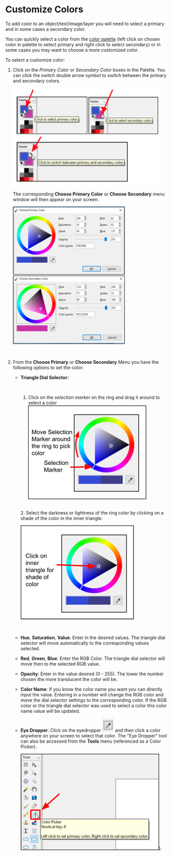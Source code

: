 # Customize Colors
To add color to an object/text/image/layer you will need to select a primary and in some cases a secondary color.  

You can quickly select a color from the [color palette](palette.md) (left click on chosen color in palette to select primary and right click to select secondary) or in some cases you may want to choose a more customized color.

To select a customize color:

1. Click on the *Primary Color* or *Secondary Color* boxes in the Palette. You can click the switch double arrow symbol to switch between the primary and secondary colors.

     ![Select Primary or Secondary Color](img/color/selectprimarysecondarycolor.png)  

     The corresponding **Choose Primary Color** or **Choose Secondary** menu window will then appear on your screen. 

     ![Primary Color Window](img/color/primarycolorwindow.png) ![Secondary Color Window](img/color/secondarycolorwindow.png)

    &nbsp;  
  
2. From the **Choose Primary** or **Choose Secondary** Menu you have the following options to set the color:  


    -  **Triangle Dial Selector**:

        &nbsp;
        1.  Click on the *selection marker* on the ring and drag it around to select a color
            ![Triangle Dial Color Selector](img/color/triangledialcolor.png)

        &nbsp;  
        2.  Select the darkness or lightness of the ring color by clicking on a shade of the color in the inner triangle.  

        ![Triangle Dial Selector Shade](img/color/triangledialshade.png)

        &nbsp;      
        


    -  **Hue**, **Saturation**, **Value**: Enter in the desired values. The triangle dial selector will move automatically to the corresponding values selected.
    -  **Red**, **Green**, **Blue**: Enter the RGB Color. The triangle dial selector will move then to the selected RGB value.
    -  **Opacity**: Enter in the value desired (0 - 255). The lower the number chosen the more translucent the color will be.
    -  **Color Name**: If you know the color name you want you can directly input the value. Entering in a number will change the RGB color and move the dial selector settings to the corresponding color. If the RGB color or the triangle dial selector was used to select a color this color name value will be updated.  
    -  **Eye Dropper**: Click on the eyedropper ![eye dropper](img/color/eyedropper.png) and then click a color anywhere on your screen to select that color.  The "Eye Dropper" tool can also be accessed from the **Tools** menu (referenced as a Color Picker). 
    
        ![eye dropper](img/color/colorpicker.png)). 

